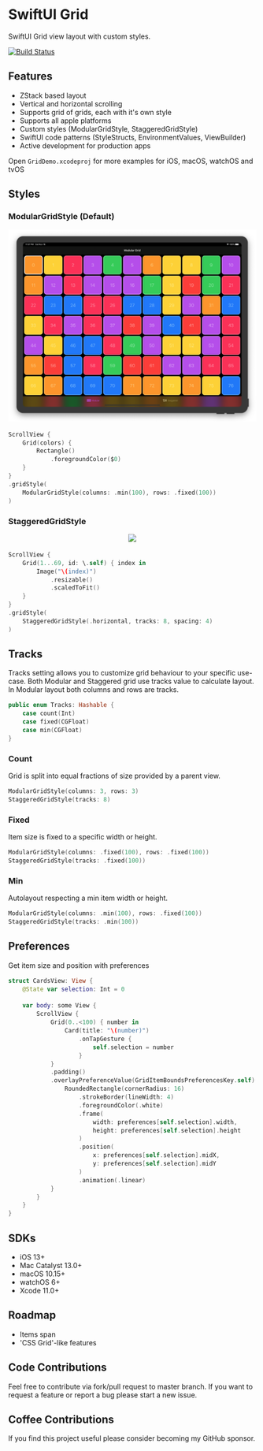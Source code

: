 # SwiftUI Grid
SwiftUI Grid view layout with custom styles.

[![Build Status](https://github.com/spacenation/swiftui-grid/workflows/ci/badge.svg)](https://github.com/spacenation/swiftui-grid/actions)

## Features
- ZStack based layout
- Vertical and horizontal scrolling
- Supports grid of grids, each with it's own style
- Supports all apple platforms
- Custom styles (ModularGridStyle, StaggeredGridStyle)
- SwiftUI code patterns (StyleStructs, EnvironmentValues, ViewBuilder)
- Active development for production apps

Open `GridDemo.xcodeproj` for more examples for iOS, macOS, watchOS and tvOS

## Styles

### ModularGridStyle (Default)
<center>
<img src="Resources/modularGrid.png"/>
</center>

```swift
ScrollView {
    Grid(colors) {
        Rectangle()
            .foregroundColor($0)
    }
}
.gridStyle(
    ModularGridStyle(columns: .min(100), rows: .fixed(100))
)
```

### StaggeredGridStyle

<center>
<img src="Resources/staggeredGrid.png"/>
</center>

```swift
ScrollView {
    Grid(1...69, id: \.self) { index in
        Image("\(index)")
            .resizable()
            .scaledToFit()
    }
}
.gridStyle(
    StaggeredGridStyle(.horizontal, tracks: 8, spacing: 4)
)
```

## Tracks
Tracks setting allows you to customize grid behaviour to your specific use-case. Both Modular and Staggered grid use tracks value to calculate layout. In Modular layout both columns and rows are tracks.

```swift
public enum Tracks: Hashable {
    case count(Int)
    case fixed(CGFloat)
    case min(CGFloat)
}
```

### Count
Grid is split into equal fractions of size provided by a parent view.

```swift
ModularGridStyle(columns: 3, rows: 3)
StaggeredGridStyle(tracks: 8)
```

### Fixed
Item size is fixed to a specific width or height.
```swift
ModularGridStyle(columns: .fixed(100), rows: .fixed(100))
StaggeredGridStyle(tracks: .fixed(100))
```

### Min
Autolayout respecting a min item width or height.
```swift
ModularGridStyle(columns: .min(100), rows: .fixed(100))
StaggeredGridStyle(tracks: .min(100))
```

## Preferences
Get item size and position with preferences
```swift
struct CardsView: View {
    @State var selection: Int = 0
    
    var body: some View {
        ScrollView {
            Grid(0..<100) { number in
                Card(title: "\(number)")
                    .onTapGesture {
                        self.selection = number
                    }
            }
            .padding()
            .overlayPreferenceValue(GridItemBoundsPreferencesKey.self) { preferences in
                RoundedRectangle(cornerRadius: 16)
                    .strokeBorder(lineWidth: 4)
                    .foregroundColor(.white)
                    .frame(
                        width: preferences[self.selection].width,
                        height: preferences[self.selection].height
                    )
                    .position(
                        x: preferences[self.selection].midX,
                        y: preferences[self.selection].midY
                    )
                    .animation(.linear)
            }
        }
    }
}
```

## SDKs
- iOS 13+
- Mac Catalyst 13.0+
- macOS 10.15+
- watchOS 6+
- Xcode 11.0+

## Roadmap
- Items span
- 'CSS Grid'-like features

## Code Contributions
Feel free to contribute via fork/pull request to master branch. If you want to request a feature or report a bug please start a new issue.

## Coffee Contributions
If you find this project useful please consider becoming my GitHub sponsor.
